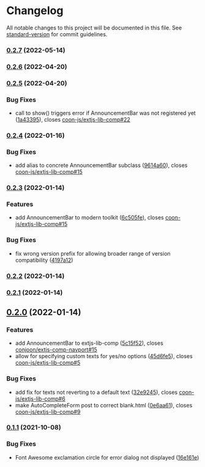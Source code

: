 # Changelog

All notable changes to this project will be documented in this file. See [standard-version](https://github.com/conventional-changelog/standard-version) for commit guidelines.

### [0.2.7](https://github.com/coon-js/extjs-lib-comp/compare/v0.2.6...v0.2.7) (2022-05-14)

### [0.2.6](https://github.com/coon-js/extjs-lib-comp/compare/v0.2.5...v0.2.6) (2022-04-20)

### [0.2.5](https://github.com/coon-js/extjs-lib-comp/compare/v0.2.4...v0.2.5) (2022-04-20)


### Bug Fixes

* call to show() triggers error if AnnouncementBar was not registered yet ([1a43395](https://github.com/coon-js/extjs-lib-comp/commit/1a43395ab8908b3fc214ff11b89961cb0a4968e3)), closes [coon-js/extjs-lib-comp#22](https://github.com/coon-js/extjs-lib-comp/issues/22)

### [0.2.4](https://github.com/coon-js/extjs-lib-comp/compare/v0.2.3...v0.2.4) (2022-01-16)


### Bug Fixes

* add alias to concrete AnnouncementBar subclass ([9614a60](https://github.com/coon-js/extjs-lib-comp/commit/9614a601c0e41b2521b0ad07248f073433bb78a6)), closes [coon-js/extjs-lib-comp#15](https://github.com/coon-js/extjs-lib-comp/issues/15)

### [0.2.3](https://github.com/coon-js/extjs-lib-comp/compare/v0.2.2...v0.2.3) (2022-01-14)


### Features

* add AnnouncementBar to modern toolkit ([6c505fe](https://github.com/coon-js/extjs-lib-comp/commit/6c505fe25cd021a3a52a778d531867144d463144)), closes [coon-js/extjs-lib-comp#15](https://github.com/coon-js/extjs-lib-comp/issues/15)


### Bug Fixes

* fix wrong version prefix for allowing broader range of version compatibility ([4197a12](https://github.com/coon-js/extjs-lib-comp/commit/4197a124c7412cff6ef3f937935f90bf663adae2))

### [0.2.2](https://github.com/coon-js/extjs-lib-comp/compare/v0.2.1...v0.2.2) (2022-01-14)

### [0.2.1](https://github.com/coon-js/extjs-lib-comp/compare/v0.2.0...v0.2.1) (2022-01-14)

## [0.2.0](https://github.com/coon-js/extjs-lib-comp/compare/v0.1.1...v0.2.0) (2022-01-14)


### Features

* add AnnouncementBar to extjs-lib-comp ([5c15f52](https://github.com/coon-js/extjs-lib-comp/commit/5c15f523be7a1dcee8751f2ad570ed0aa04f56fd)), closes [conjoon/extjs-comp-navport#15](https://github.com/conjoon/extjs-comp-navport/issues/15)
* allow for specifying custom texts for yes/no options ([45d6fe5](https://github.com/coon-js/extjs-lib-comp/commit/45d6fe50f1ac9244f9a7da31473e8769e37b3085)), closes [coon-js/extjs-lib-comp#5](https://github.com/coon-js/extjs-lib-comp/issues/5)


### Bug Fixes

* add fix for texts not reverting to a default text ([32e9245](https://github.com/coon-js/extjs-lib-comp/commit/32e924599129a0b7bde92b3e1755ba1272fddb09)), closes [coon-js/extjs-lib-comp#6](https://github.com/coon-js/extjs-lib-comp/issues/6)
* make AutoCompleteForm post to correct blank.html ([0e6aa61](https://github.com/coon-js/extjs-lib-comp/commit/0e6aa6174e53dbcf4b344084ee584966e9cb28c5)), closes [coon-js/extjs-lib-comp#9](https://github.com/coon-js/extjs-lib-comp/issues/9)

### [0.1.1](https://github.com/coon-js/extjs-lib-comp/compare/v0.1.0...v0.1.1) (2021-10-08)


### Bug Fixes

* Font Awesome exclamation circle for error dialog not displayed ([16e161e](https://github.com/coon-js/extjs-lib-comp/commit/16e161eb61bf453e1216b179b6580edd263a1ac5))
